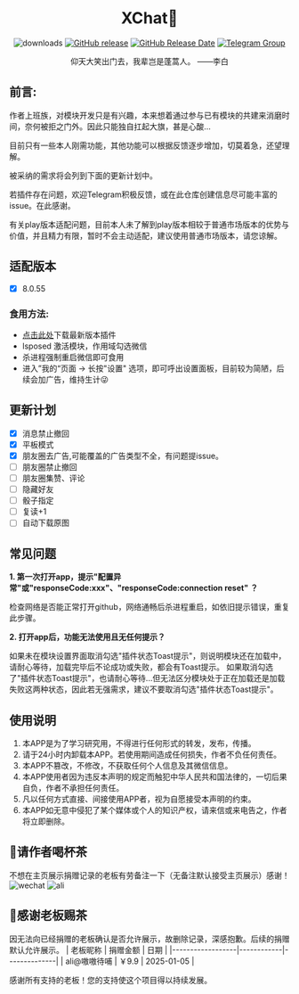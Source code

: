 <div align="center">
<h1>XChat👋</h1>

![downloads](https://img.shields.io/github/downloads/Xposed-Modules-Repo/com.xchat/total)
[![GitHub release](https://img.shields.io/github/v/release/Xposed-Modules-Repo/com.xchat)](https://github.com/Xposed-Modules-Repo/com.xchat/releases)
[![GitHub Release Date](https://img.shields.io/github/release-date/Xposed-Modules-Repo/com.xchat)](https://github.com/Xposed-Modules-Repo/com.xchat/releases)
[![Telegram Group](https://img.shields.io/badge/Telegram-Group-blue.svg?logo=telegram)](https://t.me/+nEjdxdGpwCVhNzNl)

<p>仰天大笑出门去，我辈岂是蓬蒿人。  ——李白</p>
</div>


## 前言:
  <p>作者上班族，对模块开发只是有兴趣，本来想着通过参与已有模块的共建来消磨时间，奈何被拒之门外。因此只能独自扛起大旗，甚是心酸...</p>
  <p>目前只有一些本人刚需功能，其他功能可以根据反馈逐步增加，切莫着急，还望理解。</p>
  <p>被采纳的需求将会列到下面的更新计划中。</p>
  <p>若插件存在问题，欢迎Telegram积极反馈，或在此仓库创建信息尽可能丰富的issue。在此感谢。</p>
  <p>有关play版本适配问题，目前本人未了解到play版本相较于普通市场版本的优势与价值，并且精力有限，暂时不会主动适配，建议使用普通市场版本，请您谅解。</p>
  
## 适配版本
- [x] 8.0.55

### 食用方法:
- <a href="https://github.com/Xposed-Modules-Repo/com.xchat/releases">点击此处</a>下载最新版本插件
- lsposed 激活模块，作用域勾选微信
- 杀进程强制重启微信即可食用
- 进入”我的“页面 -> 长按"设置" 选项，即可呼出设置面板，目前较为简陋，后续会加广告，维持生计😜
  
## 更新计划
- [x] 消息禁止撤回
- [x] 平板模式
- [x] 朋友圈去广告,可能覆盖的广告类型不全，有问题提issue。
- [ ] 朋友圈禁止撤回
- [ ] 朋友圈集赞、评论
- [ ] 隐藏好友
- [ ] 骰子指定
- [ ] 复读+1
- [ ] 自动下载原图
        
## 常见问题
**1. 第一次打开app，提示"配置异常"或"responseCode:xxx"、"responseCode:connection reset" ？**  
  
   检查网络是否能正常打开github，网络通畅后杀进程重启，如依旧提示错误，重复此步骤。  
    
**2. 打开app后，功能无法使用且无任何提示？**

   如果未在模块设置界面取消勾选"插件状态Toast提示"，则说明模块还在加载中，请耐心等待，加载完毕后不论成功或失败，都会有Toast提示。
   如果取消勾选了"插件状态Toast提示"，也请耐心等待...但无法区分模块处于正在加载还是加载失败这两种状态，因此若无强需求，建议不要取消勾选"插件状态Toast提示"。

## 使用说明
1. 本APP是为了学习研究用，不得进行任何形式的转发，发布，传播。
2. 请于24小时内卸载本APP。若使用期间造成任何损失，作者不负任何责任。
3. 本APP不篡改，不修改，不获取任何个人信息及其微信信息。
4. 本APP使用者因为违反本声明的规定而触犯中华人民共和国法律的，一切后果自负，作者不承担任何责任。
5. 凡以任何方式直接、间接使用APP者，视为自愿接受本声明的约束。
6. 本APP如无意中侵犯了某个媒体或个人的知识产权，请来信或来电告之，作者将立即删除。

## 🙏请作者喝杯茶 
不想在主页展示捐赠记录的老板有劳备注一下（无备注默认接受主页展示）感谢！
![wechat](https://github.com/Xposed-Modules-Repo/com.xchat/blob/main/res/drawable/paymentCodeWechat.png)
![ali](https://github.com/Xposed-Modules-Repo/com.xchat/blob/main/res/drawable/paymentCodeAli.png)

## 🙏感谢老板赐茶
因无法向已经捐赠的老板确认是否允许展示，故删除记录，深感抱歉。后续的捐赠默认允许展示。
| 老板昵称          | 捐赠金额  | 日期         |
|------------------|------------|--------------|
| ali@嗷嗷待哺       | ￥9.9       | 2025-01-05   |

感谢所有支持的老板！您的支持使这个项目得以持续发展。

